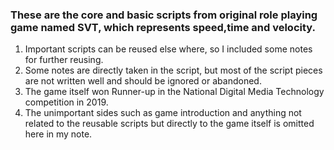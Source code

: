 ### These are the core and basic scripts from original role playing game named SVT,  which represents speed,time and velocity.

1.  Important scripts can be reused else where, so I included some notes for further reusing.
2.  Some notes are directly taken in the script, but most of the script pieces are not written well and should be ignored or abandoned.
3.  The game itself won Runner-up in the National Digital Media Technology competition in 2019.
4.  The unimportant sides such as game introduction and anything not related to the reusable scripts but directly to the game itself is omitted here in my note.